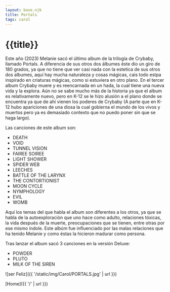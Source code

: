 ```yaml
---
layout: base.njk
title: Portals
tags: carol
---
```

# {{title}}
Este año (2023) Melanie sacó el último album de la trilogía de Crybaby, llamado Portals. A diferencia de sus otros dos álbumes éste dio un giro de 180 grados, ya que no tiene que ver casi nada con la estetica de sus otros dos albumes, aquí hay mucha naturaleza y cosas mágicas, cais todo estpa inspirado en criaturas mágicas, como si estuviera en otro plano. En el tercer album Crybaby muere y es reencarnada en un hada, la cual tiene una nueva vida y la explora. Aún no se sabe mucho más de la historia ya que el album es relativamente nuevo, pero en K-12 se le hizo alusión a el plano donde se encuentra ya que de ahí vienen los poderes de Crybaby (A parte que en K-12 hubo apariciones de una diosa la cual gobierna el mundo de los vivos y muertos pero ya es demasiado contexto que no puedo poner sin que se haga largo).

Las canciones de este album son:
- DEATH
- VOID
- TUNNEL VISION
- FAIREE SOIREE
- LIGHT SHOWER
- SPIDER WEB
- LEECHES
- BATTLE OF THE LARYNX
- THE CONTORTIONIST
- MOON CYCLE
- NYMPHOLOGY
- EVIL 
- WOMB

Aquí los temas del que habla el album son diferentes a los otros, ya que se habla de la autoexploración que uno hace como adulto, relaciones tóxicas, la vida después de la muerte, preocupaciones que se tienen, entre otras por ese mismo índole. Este albúm fue influenciado por las malas relaciones que ha tenido Melanie y como éstas la hicieron madurar como persona.

Tras lanzar el album sacó 3 canciones en la versión Deluxe:
- POWDER
- PLUTO
- MILK OF THE SIREN

![ser Feliz]({{ '/static/img/Carol/PORTALS.jpg' | url }})


[Home]({{ '/' | url }})

